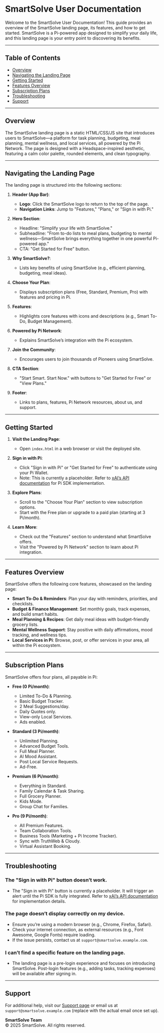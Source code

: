 # SmartSolve User Documentation

Welcome to the SmartSolve User Documentation! This guide provides an overview of the SmartSolve landing page, its features, and how to get started. SmartSolve is a Pi-powered app designed to simplify your daily life, and this landing page is your entry point to discovering its benefits.

---

## Table of Contents
- [Overview](#overview)
- [Navigating the Landing Page](#navigating-the-landing-page)
- [Getting Started](#getting-started)
- [Features Overview](#features-overview)
- [Subscription Plans](#subscription-plans)
- [Troubleshooting](#troubleshooting)
- [Support](#support)

---

## Overview

The SmartSolve landing page is a static HTML/CSS/JS site that introduces users to SmartSolve—a platform for task planning, budgeting, meal planning, mental wellness, and local services, all powered by the Pi Network. The page is designed with a Headspace-inspired aesthetic, featuring a calm color palette, rounded elements, and clean typography.

---

## Navigating the Landing Page

The landing page is structured into the following sections:

1. **Header (App Bar)**:
   - **Logo**: Click the SmartSolve logo to return to the top of the page.
   - **Navigation Links**: Jump to "Features," "Plans," or "Sign in with Pi."

2. **Hero Section**:
   - Headline: "Simplify your life with SmartSolve."
   - Subheadline: "From to-do lists to meal plans, budgeting to mental wellness—SmartSolve brings everything together in one powerful Pi-powered app."
   - CTA: "Get Started for Free" button.

3. **Why SmartSolve?**:
   - Lists key benefits of using SmartSolve (e.g., efficient planning, budgeting, meal ideas).

4. **Choose Your Plan**:
   - Displays subscription plans (Free, Standard, Premium, Pro) with features and pricing in Pi.

5. **Features**:
   - Highlights core features with icons and descriptions (e.g., Smart To-Do, Budget Management).

6. **Powered by Pi Network**:
   - Explains SmartSolve’s integration with the Pi ecosystem.

7. **Join the Community**:
   - Encourages users to join thousands of Pioneers using SmartSolve.

8. **CTA Section**:
   - "Start Smart. Start Now." with buttons to "Get Started for Free" or "View Plans."

9. **Footer**:
   - Links to plans, features, Pi Network resources, about us, and support.

---

## Getting Started

1. **Visit the Landing Page**:
   - Open `index.html` in a web browser or visit the deployed site.

2. **Sign in with Pi**:
   - Click "Sign in with Pi" or "Get Started for Free" to authenticate using your Pi Wallet.
   - Note: This is currently a placeholder. Refer to [xAI’s API documentation](https://x.ai/api) for Pi SDK implementation.

3. **Explore Plans**:
   - Scroll to the "Choose Your Plan" section to view subscription options.
   - Start with the Free plan or upgrade to a paid plan (starting at 3 Pi/month).

4. **Learn More**:
   - Check out the "Features" section to understand what SmartSolve offers.
   - Visit the "Powered by Pi Network" section to learn about Pi integration.

---

## Features Overview

SmartSolve offers the following core features, showcased on the landing page:

- **Smart To-Do & Reminders**: Plan your day with reminders, priorities, and checklists.
- **Budget & Finance Management**: Set monthly goals, track expenses, and build smart habits.
- **Meal Planning & Recipes**: Get daily meal ideas with budget-friendly grocery lists.
- **Mental Wellness Support**: Stay positive with daily affirmations, mood tracking, and wellness tips.
- **Local Services in Pi**: Browse, post, or offer services in your area, all within the Pi ecosystem.

---

## Subscription Plans

SmartSolve offers four plans, all payable in Pi:

- **Free (0 Pi/month)**:
  - Limited To-Do & Planning.
  - Basic Budget Tracker.
  - 2 Meal Suggestions/day.
  - Daily Quotes only.
  - View-only Local Services.
  - Ads enabled.

- **Standard (3 Pi/month)**:
  - Unlimited Planning.
  - Advanced Budget Tools.
  - Full Meal Planner.
  - AI Mood Assistant.
  - Post Local Service Requests.
  - Ad-Free.

- **Premium (6 Pi/month)**:
  - Everything in Standard.
  - Family Calendar & Task Sharing.
  - Full Grocery Planner.
  - Kids Mode.
  - Group Chat for Families.

- **Pro (9 Pi/month)**:
  - All Premium Features.
  - Team Collaboration Tools.
  - Business Tools (Marketing + Pi Income Tracker).
  - Sync with TruthWeb & Cloudy.
  - Virtual Assistant Booking.

---

## Troubleshooting

### The "Sign in with Pi" button doesn’t work.
- The "Sign in with Pi" button is currently a placeholder. It will trigger an alert until the Pi SDK is fully integrated. Refer to [xAI’s API documentation](https://x.ai/api) for implementation details.

### The page doesn’t display correctly on my device.
- Ensure you’re using a modern browser (e.g., Chrome, Firefox, Safari).
- Check your internet connection, as external resources (e.g., Font Awesome, Google Fonts) require loading.
- If the issue persists, contact us at `support@smartsolve.example.com`.

### I can’t find a specific feature on the landing page.
- The landing page is a pre-login experience and focuses on introducing SmartSolve. Post-login features (e.g., adding tasks, tracking expenses) will be available after signing in.

---

## Support

For additional help, visit our [Support page](index.html#support) or email us at `support@smartsolve.example.com` (replace with the actual email once set up).

**SmartSolve Team**  
© 2025 SmartSolve. All rights reserved.
